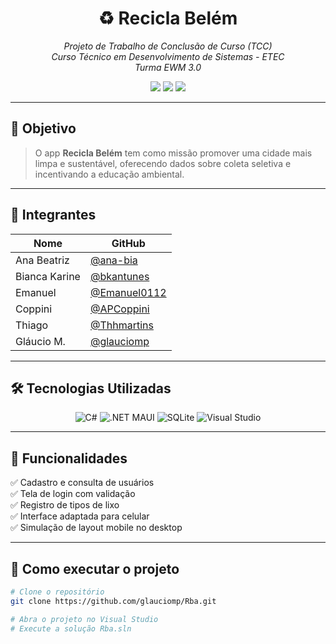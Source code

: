 <h1 align="center">♻️ Recicla Belém</h1>

<p align="center">
  <em>Projeto de Trabalho de Conclusão de Curso (TCC)<br>
  Curso Técnico em Desenvolvimento de Sistemas - ETEC<br>
  Turma EWM 3.0</em>
</p>

<p align="center">
  <img src="https://img.shields.io/github/repo-size/glauciomp/Rba?style=for-the-badge" />
  <img src="https://img.shields.io/github/last-commit/glauciomp/Rba?style=for-the-badge" />
  <img src="https://img.shields.io/github/languages/top/glauciomp/Rba?style=for-the-badge" />
</p>

---

## 🌱 Objetivo

> O app **Recicla Belém** tem como missão promover uma cidade mais limpa e sustentável, oferecendo dados sobre coleta seletiva e incentivando a educação ambiental.

---

## 👥 Integrantes

| Nome           | GitHub         |
|----------------|----------------|
| Ana Beatriz    | [@ana-bia](https://github.com/ana-bia) |
| Bianca Karine  | [@bkantunes](https://github.com/bkantunes) |
| Emanuel        | [@Emanuel0112](https://github.com/Emanuel0112) |
| Coppini        | [@APCoppini](https://github.com/APCoppini) |
| Thiago         | [@Thhmartins](https://github.com/Thhmartins)  |
| Gláucio M.     | [@glauciomp](https://github.com/glauciomp) |

---

## 🛠️ Tecnologias Utilizadas

<div align="center">

![C#](https://img.shields.io/badge/C%23-239120?style=for-the-badge&logo=c-sharp&logoColor=white)
![.NET MAUI](https://img.shields.io/badge/.NET_MAUI-512BD4?style=for-the-badge&logo=dotnet&logoColor=white)
![SQLite](https://img.shields.io/badge/SQLite-07405E?style=for-the-badge&logo=sqlite&logoColor=white)
![Visual Studio](https://img.shields.io/badge/Visual_Studio-5C2D91?style=for-the-badge&logo=visual-studio&logoColor=white)

</div>

---

## 📱 Funcionalidades

✅ Cadastro e consulta de usuários  
✅ Tela de login com validação  
✅ Registro de tipos de lixo  
✅ Interface adaptada para celular  
✅ Simulação de layout mobile no desktop  

---

## 🚀 Como executar o projeto

```bash
# Clone o repositório
git clone https://github.com/glauciomp/Rba.git

# Abra o projeto no Visual Studio
# Execute a solução Rba.sln
